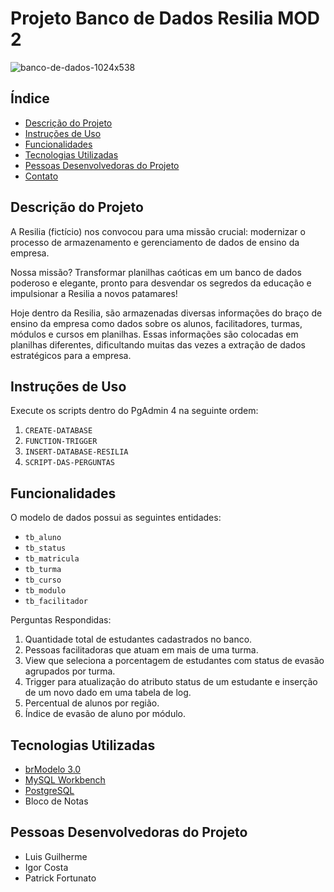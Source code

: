 # Projeto Banco de Dados Resilia MOD 2

![banco-de-dados-1024x538](https://github.com/IgorCostaRodrigues/IgorCostaRodrigues-Projeto_em_grupo_mod2/assets/113060886/cc17b921-812a-48a2-84e1-d844f2bb1d0b)


## Índice

- [Descrição do Projeto](#descrição-do-projeto)
- [Instruções de Uso](#instruções-de-uso)
- [Funcionalidades](#funcionalidades)
- [Tecnologias Utilizadas](#tecnologias-utilizadas)
- [Pessoas Desenvolvedoras do Projeto](#pessoas-desenvolvedoras-do-projeto)
- [Contato](#contato)

## Descrição do Projeto

A Resilia (fictício) nos convocou para uma missão crucial: modernizar o processo de armazenamento e gerenciamento de dados de ensino da empresa.

Nossa missão? Transformar planilhas caóticas em um banco de dados poderoso e elegante, pronto para desvendar os segredos da educação e impulsionar a Resilia a novos patamares!

Hoje dentro da Resilia, são armazenadas diversas informações do braço de
ensino da empresa como dados sobre os alunos, facilitadores, turmas,
módulos e cursos em planilhas. Essas informações são colocadas em
planilhas diferentes, dificultando muitas das vezes a extração de dados
estratégicos para a empresa.

## Instruções de Uso

Execute os scripts dentro do PgAdmin 4 na seguinte ordem:

1. `CREATE-DATABASE`
2. `FUNCTION-TRIGGER`
3. `INSERT-DATABASE-RESILIA`
4. `SCRIPT-DAS-PERGUNTAS`

## Funcionalidades

O modelo de dados possui as seguintes entidades:

- `tb_aluno`
- `tb_status`
- `tb_matricula`
- `tb_turma`
- `tb_curso`
- `tb_modulo`
- `tb_facilitador`

Perguntas Respondidas:

1. Quantidade total de estudantes cadastrados no banco.
2. Pessoas facilitadoras que atuam em mais de uma turma.
3. View que seleciona a porcentagem de estudantes com status de evasão agrupados por turma.
4. Trigger para atualização do atributo status de um estudante e inserção de um novo dado em uma tabela de log.
5. Percentual de alunos por região.
6. Índice de evasão de aluno por módulo.

## Tecnologias Utilizadas

- [ brModelo 3.0](http://www.sis4.com/brModelo/download.html)
- [MySQL Workbench](https://www.mysql.com/products/workbench/)
- [PostgreSQL](https://www.postgresql.org/)
- Bloco de Notas

## Pessoas Desenvolvedoras do Projeto

- Luis Guilherme
- Igor Costa
- Patrick Fortunato
